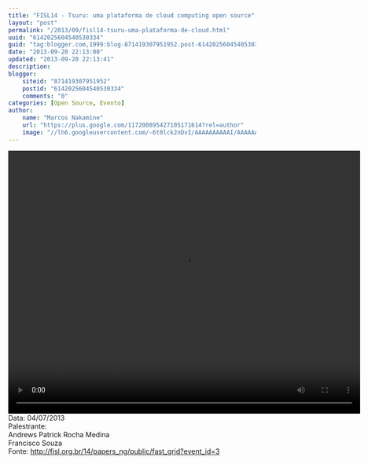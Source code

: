 ```yaml
---
title: "FISL14 - Tsuru: uma plataforma de cloud computing open source"
layout: "post"
permalink: "/2013/09/fisl14-tsuru-uma-plataforma-de-cloud.html"
uuid: "6142025604540530334"
guid: "tag:blogger.com,1999:blog-871419307951952.post-6142025604540530334"
date: "2013-09-20 22:13:00"
updated: "2013-09-20 22:13:41"
description: 
blogger:
    siteid: "871419307951952"
    postid: "6142025604540530334"
    comments: "0"
categories: [Open Source, Evento]
author: 
    name: "Marcos Nakamine"
    url: "https://plus.google.com/117200895427105171614?rel=author"
    image: "//lh6.googleusercontent.com/-6t0lck2nDvI/AAAAAAAAAAI/AAAAAAAAOBw/_9ON3AiIr48/s32-c/photo.jpg"
---
```


<div class="css-full-post-content js-full-post-content">
<video controls="" height="535" width="716"><source src="http://hemingway.softwarelivre.org/fisl14/high/41b/sala41b-high-201307041900.ogg" type="video/ogg"></source>Your browser does not support the video tag.</video>Data: 04/07/2013<br>Palestrante: <br>Andrews Patrick Rocha Medina<br>Francisco Souza<br>Fonte: <a href="http://fisl.org.br/14/papers_ng/public/fast_grid?event_id=3">http://fisl.org.br/14/papers_ng/public/fast_grid?event_id=3</a> 
</div>